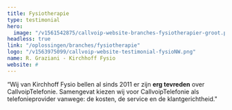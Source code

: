 ```yaml
---
title: Fysiotherapie
type: testimonial
hero:
  image: "/v1561542875/callvoip-website-branches-fysiotherapier-groot.png"
headless: true
link: "/oplossingen/branches/fysiotherapie"
logo: "/v1563975099/callvoip-website-testimonial-fysioNW.png"
name: R. Graziani - Kirchhoff Fysio
website: #
---
```

“Wij van Kirchhoff Fysio bellen al sinds 2011 er zijn **erg tevreden** over CallvoipTelefonie. Samengevat kiezen wij voor CallvoipTelefonie als telefonieprovider vanwege: de kosten, de service en de klantgerichtheid."